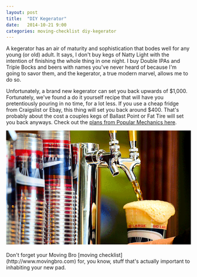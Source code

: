 ```yaml
---
layout: post
title:  "DIY Kegerator"
date:   2014-10-21 9:00
categories: moving-checklist diy-kegerator
---
```


A kegerator has an air of maturity and sophistication that bodes well for any young (or old) adult. It says, I don't buy kegs of Natty Light with the intention of finishing the whole thing in one night. I buy Double IPAs and Triple Bocks and beers with names you've never heard of because I'm going to savor them, and the kegerator, a true modern marvel, allows me to do so. 

Unfortunately, a brand new kegerator can set you back upwards of $1,000. Fortunately, we've found a do it yourself recipe that will have you pretentiously pouring in no time, for a lot less. If you use a cheap fridge from Craigslist or Ebay, this thing will set you back around $400. That's probably about the cost a couples kegs of Ballast Point or Fat Tire will set you back anyways. Check out the [plans from Popular Mechanics here](http://www.popularmechanics.com/technology/how-to/tips/diy-draft-step-by-step-kegerator-plans).

<div class="text-center">
	<img src="/images/beer.gif" alt="Beer" />
</div>
<br>
Don't forget your Moving Bro [moving checklist](http://www.movingbro.com) for, you know, stuff that's actually important to inhabiting your new pad.